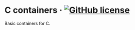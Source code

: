 # C containers &middot; [![GitHub license](https://img.shields.io/badge/license-GPLV3-green.svg)](https://github.com/kersh1337228/c-containers/blob/master/LICENSE)
Basic containers for C.
